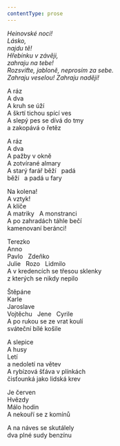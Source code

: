```yaml
---
contentType: prose
---
```


<section>

_Heinovské noci!  
Lásko,  
najdu tě!  
Hřebínku v závěji,  
zahraju na tebe!  
Rozsviťte, jabloně, neprosím za sebe.  
Zahraju veselou! Zahraju naději!_

</section>

<section>

A ráz  
A dva  
A kruh se úží  
A škrtí tichou spící ves  
A slepý pes se dívá do tmy  
a zakopává o řetěz

A ráz  
A dva  
A pažby v okně  
A zotvírané almary  
A starý farář běží   padá  
běží   a padá u fary

Na kolena!  
A vztyk!  
A klíče  
A matriky   A monstranci  
A po zahradách táhle bečí  
kamenovaní beránci!

Terezko  
Anno  
Pavlo   Zdeňko  
Julie   Rozo   Lidmilo  
A v kredencích se třesou sklenky  
z kterých se nikdy nepilo

Štěpáne  
Karle  
Jaroslave  
Vojtěchu   Jene   Cyrile  
A po rukou se ze vrat koulí  
sváteční bílé košile

A slepice  
A husy  
Letí  
a nedoletí na větev  
A rybízová šťáva v plínkách  
čisťounká jako lidská krev

Je červen  
Hvězdy  
Málo hodin  
A nekouří se z komínů

A na náves se skutálely  
dva plné sudy benzínu

</section>
